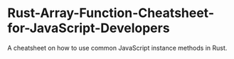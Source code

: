 # Rust-Array-Function-Cheatsheet-for-JavaScript-Developers
A cheatsheet on how to use common JavaScript instance methods in Rust.
